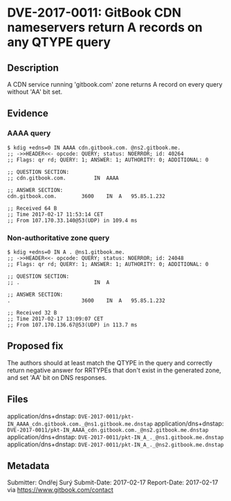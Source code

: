 # DVE-2017-0011: GitBook CDN nameservers return A records on any QTYPE query

## Description

A CDN service running 'gitbook.com' zone returns A record on every query
without 'AA' bit set.

## Evidence

### AAAA query

```
$ kdig +edns=0 IN AAAA cdn.gitbook.com. @ns2.gitbook.me.
;; ->>HEADER<<- opcode: QUERY; status: NOERROR; id: 40264
;; Flags: qr rd; QUERY: 1; ANSWER: 1; AUTHORITY: 0; ADDITIONAL: 0

;; QUESTION SECTION:
;; cdn.gitbook.com.    		IN	AAAA

;; ANSWER SECTION:
cdn.gitbook.com.    	3600	IN	A	95.85.1.232

;; Received 64 B
;; Time 2017-02-17 11:53:14 CET
;; From 107.170.33.140@53(UDP) in 109.4 ms
```

### Non-authoritative zone query

```
$ kdig +edns=0 IN A . @ns1.gitbook.me.
;; ->>HEADER<<- opcode: QUERY; status: NOERROR; id: 24048
;; Flags: qr rd; QUERY: 1; ANSWER: 1; AUTHORITY: 0; ADDITIONAL: 0

;; QUESTION SECTION:
;; .                   		IN	A

;; ANSWER SECTION:
.                   	3600	IN	A	95.85.1.232

;; Received 32 B
;; Time 2017-02-17 13:09:07 CET
;; From 107.170.136.67@53(UDP) in 113.7 ms
```

## Proposed fix

The authors should at least match the QTYPE in the query and correctly
return negative answer for RRTYPEs that don't exist in the generated
zone, and set 'AA' bit on DNS responses.

## Files

application/dns+dnstap: `DVE-2017-0011/pkt-IN_AAAA_cdn.gitbook.com._@ns1.gitbook.me.dnstap`
application/dns+dnstap: `DVE-2017-0011/pkt-IN_AAAA_cdn.gitbook.com._@ns2.gitbook.me.dnstap`
application/dns+dnstap: `DVE-2017-0011/pkt-IN_A_._@ns1.gitbook.me.dnstap`
application/dns+dnstap: `DVE-2017-0011/pkt-IN_A_._@ns2.gitbook.me.dnstap`

## Metadata

Submitter: Ondřej Surý
Submit-Date: 2017-02-17
Report-Date: 2017-02-17 via https://www.gitbook.com/contact
